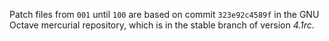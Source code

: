 Patch files from `001` until `100` are based on commit `323e92c4589f` in the GNU Octave mercurial repository, which is in the stable branch of version *4.1rc*.
